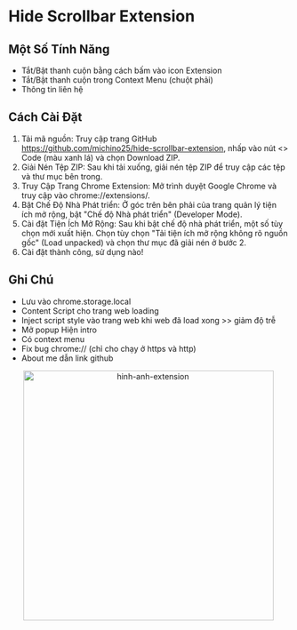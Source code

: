 # Hide Scrollbar Extension

## Một Số Tính Năng

-   Tắt/Bật thanh cuộn bằng cách bấm vào icon Extension
-   Tắt/Bật thanh cuộn trong Context Menu (chuột phải)
-   Thông tin liên hệ

## Cách Cài Đặt

1. Tải mã nguồn: Truy cập trang GitHub https://github.com/michino25/hide-scrollbar-extension, nhấp vào nút <> Code (màu xanh lá) và chọn Download ZIP.
2. Giải Nén Tệp ZIP: Sau khi tải xuống, giải nén tệp ZIP để truy cập các tệp và thư mục bên trong.
3. Truy Cập Trang Chrome Extension: Mở trình duyệt Google Chrome và truy cập vào chrome://extensions/.
4. Bật Chế Độ Nhà Phát triển: Ở góc trên bên phải của trang quản lý tiện ích mở rộng, bật "Chế độ Nhà phát triển" (Developer Mode).
5. Cài đặt Tiện Ích Mở Rộng: Sau khi bật chế độ nhà phát triển, một số tùy chọn mới xuất hiện. Chọn tùy chọn "Tải tiện ích mở rộng không rõ nguồn gốc" (Load unpacked) và chọn thư mục đã giải nén ở bước 2.
6. Cài đặt thành công, sử dụng nào!

## Ghi Chú

-   Lưu vào chrome.storage.local
-   Content Script cho trang web loading
-   Inject script style vào trang web khi web đã load xong >> giảm độ trễ
-   Mở popup Hiện intro
-   Có context menu
-   Fix bug chrome:// (chỉ cho chạy ở https và http)
-   About me dẫn link github

<p align="center">
  <img src="https://i.imgur.com/GCHitb3.png" alt="hinh-anh-extension" width="450" />
</p>
